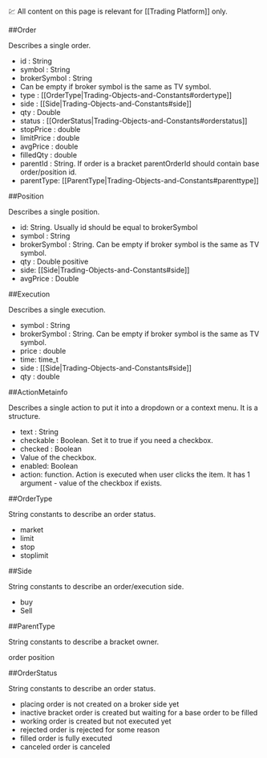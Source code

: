 :chart: All content on this page is relevant for [[Trading Platform]] only.

##Order

Describes a single order. 

* id : String
* symbol : String
* brokerSymbol : String
* Can be empty if broker symbol is the same as TV symbol.
* type : [[OrderType|Trading-Objects-and-Constants#ordertype]]
* side : [[Side|Trading-Objects-and-Constants#side]]
* qty : Double
* status : [[OrderStatus|Trading-Objects-and-Constants#orderstatus]]
* stopPrice : double
* limitPrice : double
* avgPrice : double
* filledQty : double
* parentId : String. If order is a bracket parentOrderId should contain base order/position id.
* parentType: [[ParentType|Trading-Objects-and-Constants#parenttype]]

##Position

Describes a single position. 

* id: String. Usually id should be equal to brokerSymbol
* symbol : String
* brokerSymbol : String. Can be empty if broker symbol is the same as TV symbol.
* qty : Double positive
* side: [[Side|Trading-Objects-and-Constants#side]]
* avgPrice : Double

##Execution

Describes a single execution.

* symbol : String
* brokerSymbol : String. Can be empty if broker symbol is the same as TV symbol.
* price : double
* time: time_t
* side : [[Side|Trading-Objects-and-Constants#side]]
* qty : double
 

##ActionMetainfo

Describes a single action to put it into a dropdown or a context menu. It is a structure.

* text : String
* checkable : Boolean. Set it to true if you need a checkbox.
* checked : Boolean
* Value of the checkbox.
* enabled: Boolean
* action: function. Action is executed when user clicks the item. It has 1 argument - value of the checkbox if exists.

##OrderType

String constants to describe an order status.

* market
* limit
* stop
* stoplimit

##Side

String constants to describe an order/execution side.

* buy
* Sell


##ParentType

String constants to describe a bracket owner.

order
position


##OrderStatus

String constants to describe an order status.

* placing 	order is not created on a broker side yet
* inactive 	bracket order is created but waiting for a base order to be filled
* working	order is created but not executed yet
* rejected	order is rejected for some reason
* filled	order is fully executed
* canceled	order is canceled